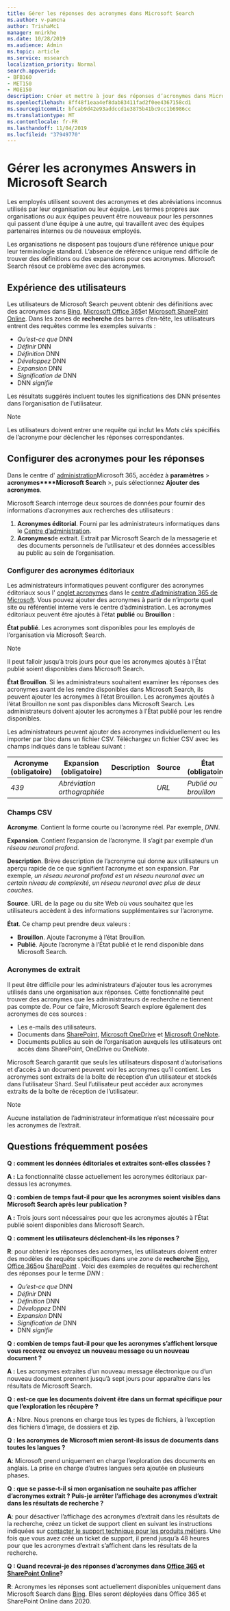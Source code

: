 ```yaml
---
title: Gérer les réponses des acronymes dans Microsoft Search
ms.author: v-pamcna
author: TrishaMc1
manager: mnirkhe
ms.date: 10/28/2019
ms.audience: Admin
ms.topic: article
ms.service: mssearch
localization_priority: Normal
search.appverid:
- BFB160
- MET150
- MOE150
description: Créer et mettre à jour des réponses d’acronymes dans Microsoft Search
ms.openlocfilehash: 8ff48f1eaa4ef8dab83411fad2f0ee4367158cd1
ms.sourcegitcommit: bfcab9d42e93addccd1e3875b41bc9cc1b6986cc
ms.translationtype: MT
ms.contentlocale: fr-FR
ms.lasthandoff: 11/04/2019
ms.locfileid: "37949770"
---
```

# <a name="manage-acronyms-answers-in-microsoft-search"></a>Gérer les acronymes Answers in Microsoft Search

Les employés utilisent souvent des acronymes et des abréviations inconnus utilisés par leur organisation ou leur équipe. Les termes propres aux organisations ou aux équipes peuvent être nouveaux pour les personnes qui passent d’une équipe à une autre, qui travaillent avec des équipes partenaires internes ou de nouveaux employés.

Les organisations ne disposent pas toujours d’une référence unique pour leur terminologie standard. L’absence de référence unique rend difficile de trouver des définitions ou des expansions pour ces acronymes. Microsoft Search résout ce problème avec des acronymes.

## <a name="what-users-experience"></a>Expérience des utilisateurs
Les utilisateurs de Microsoft Search peuvent obtenir des définitions avec des acronymes dans [Bing](https://Bing.com), [Microsoft Office 365](https://Office.com)et [Microsoft SharePoint Online](https://products.office.com/sharepoint/collaboration). Dans les zones de **recherche** des barres d’en-tête, les utilisateurs entrent des requêtes comme les exemples suivants :

- *Qu’est-ce que* DNN
- *Définir* DNN
- *Définition* DNN
- *Développez* DNN
- *Expansion* DNN
- *Signification de* DNN
- DNN *signifie*

Les résultats suggérés incluent toutes les significations des DNN présentes dans l’organisation de l’utilisateur.

> [!NOTE]
> Les utilisateurs doivent entrer une requête qui inclut les *Mots clés* spécifiés de l’acronyme pour déclencher les réponses correspondantes.  

## <a name="set-up-acronyms-answers"></a>Configurer des acronymes pour les réponses
Dans le centre d' [administration](https://admin.microsoft.com)Microsoft 365, accédez à **paramètres** > **acronymes****Microsoft Search** >, puis sélectionnez **Ajouter des acronymes**. 

Microsoft Search interroge deux sources de données pour fournir des informations d’acronymes aux recherches des utilisateurs :

1.  **Acronymes éditorial**. Fourni par les administrateurs informatiques dans le [Centre d’administration](https://admin.microsoft.com).
2.  **Acronymes**de extrait. Extrait par Microsoft Search de la messagerie et des documents personnels de l’utilisateur et des données accessibles au public au sein de l’organisation.

### <a name="set-up-editorial-acronyms"></a>Configurer des acronymes éditoriaux
Les administrateurs informatiques peuvent configurer des acronymes éditoriaux sous l' [onglet acronymes](https://admin.microsoft.com/Adminportal/Home#/MicrosoftSearch) dans le [centre d’administration 365 de Microsoft]( https://admin.microsoft.com). Vous pouvez ajouter des acronymes à partir de n’importe quel site ou référentiel interne vers le centre d’administration. Les acronymes éditoriaux peuvent être ajoutés à l’état **publié** ou **Brouillon** :

**État publié**. Les acronymes sont disponibles pour les employés de l’organisation via Microsoft Search.

> [!NOTE]
> Il peut falloir jusqu’à trois jours pour que les acronymes ajoutés à l’État publié soient disponibles dans Microsoft Search.

**État Brouillon**. Si les administrateurs souhaitent examiner les réponses des acronymes avant de les rendre disponibles dans Microsoft Search, ils peuvent ajouter les acronymes à l’état Brouillon. Les acronymes ajoutés à l’état Brouillon ne sont pas disponibles dans Microsoft Search. Les administrateurs doivent ajouter les acronymes à l’État publié pour les rendre disponibles.

Les administrateurs peuvent ajouter des acronymes individuellement ou les importer par bloc dans un fichier CSV. Téléchargez un fichier CSV avec les champs indiqués dans le tableau suivant :

| Acronyme (obligatoire) | Expansion (obligatoire) | Description  | Source | État (obligatoire) |
| --------- | --------- | ---------- | --------- |--------- |
| *439* | *Abréviation orthographiée* |  | *URL* | *Publié ou brouillon* |

### <a name="csv-fields"></a>Champs CSV
**Acronyme**. Contient la forme courte ou l’acronyme réel. Par exemple, *DNN*.

**Expansion**. Contient l’expansion de l’acronyme. Il s’agit par exemple d’un *réseau neuronal profond*.

**Description**. Brève description de l’acronyme qui donne aux utilisateurs un aperçu rapide de ce que signifient l’acronyme et son expansion. Par exemple, *un réseau neuronal profond est un réseau neuronal avec un certain niveau de complexité, un réseau neuronal avec plus de deux couches*.

**Source**. URL de la page ou du site Web où vous souhaitez que les utilisateurs accèdent à des informations supplémentaires sur l’acronyme.

**État**. Ce champ peut prendre deux valeurs :

- **Brouillon**. Ajoute l’acronyme à l’état Brouillon.
- **Publié**. Ajoute l’acronyme à l’État publié et le rend disponible dans Microsoft Search.

### <a name="mined-acronyms"></a>Acronymes de extrait
Il peut être difficile pour les administrateurs d’ajouter tous les acronymes utilisés dans une organisation aux réponses. Cette fonctionnalité peut trouver des acronymes que les administrateurs de recherche ne tiennent pas compte de. Pour ce faire, Microsoft Search explore également des acronymes de ces sources :

- Les e-mails des utilisateurs.
- Documents dans [SharePoint](https://products.office.com/sharepoint/collaboration), [Microsoft OneDrive]( https://onedrive.live.com/about/) et [Microsoft OneNote](http://www.onenote.com/).
- Documents publics au sein de l’organisation auxquels les utilisateurs ont accès dans SharePoint, OneDrive ou OneNote.

Microsoft Search garantit que seuls les utilisateurs disposant d’autorisations et d’accès à un document peuvent voir les acronymes qu’il contient. Les acronymes sont extraits de la boîte de réception d’un utilisateur et stockés dans l’utilisateur Shard. Seul l’utilisateur peut accéder aux acronymes extraits de la boîte de réception de l’utilisateur.

> [!NOTE]
> Aucune installation de l’administrateur informatique n’est nécessaire pour les acronymes de l’extrait.

## <a name="frequently-asked-questions"></a>Questions fréquemment posées
**Q : comment les données éditoriales et extraites sont-elles classées ?**

**A :** La fonctionnalité classe actuellement les acronymes éditoriaux par-dessus les acronymes.

**Q : combien de temps faut-il pour que les acronymes soient visibles dans Microsoft Search après leur publication ?**

**A :**  Trois jours sont nécessaires pour que les acronymes ajoutés à l’État publié soient disponibles dans Microsoft Search. 

**Q : comment les utilisateurs déclenchent-ils les réponses ?**

**R**: pour obtenir les réponses des acronymes, les utilisateurs doivent entrer des modèles de requête spécifiques dans une zone de **recherche** [Bing](https://bing.com), [Office 365](https://Office.com)ou [SharePoint](https://products.office.com/sharepoint/collaboration) . Voici des exemples de requêtes qui recherchent des réponses pour le terme *DNN* :

- *Qu’est-ce que* DNN
- *Définir* DNN
- *Définition* DNN
- *Développez* DNN
- *Expansion* DNN
- *Signification de* DNN
- DNN *signifie*

**Q : combien de temps faut-il pour que les acronymes s’affichent lorsque vous recevez ou envoyez un nouveau message ou un nouveau document ?**

**A :** Les acronymes extraites d’un nouveau message électronique ou d’un nouveau document prennent jusqu’à sept jours pour apparaître dans les résultats de Microsoft Search.

**Q : est-ce que les documents doivent être dans un format spécifique pour que l’exploration les récupère ?**

**A :** Nbre. Nous prenons en charge tous les types de fichiers, à l’exception des fichiers d’image, de dossiers et zip.

**Q : les acronymes de Microsoft mien seront-ils issus de documents dans toutes les langues ?**

**A**: Microsoft prend uniquement en charge l’exploration des documents en anglais. La prise en charge d’autres langues sera ajoutée en plusieurs phases.

**Q : que se passe-t-il si mon organisation ne souhaite pas afficher d’acronymes extrait ? Puis-je arrêter l’affichage des acronymes d’extrait dans les résultats de recherche ?**

**A**: pour désactiver l’affichage des acronymes d’extrait dans les résultats de la recherche, créez un ticket de support client en suivant les instructions indiquées sur [contacter le support technique pour les produits métiers](https://docs.microsoft.com/office365/admin/contact-support-for-business-products?redirectSourcePath=%252fen-us%252farticle%252fContact-Office-365-for-business-support-32a17ca7-6fa0-4870-8a8d-e25ba4ccfd4b&view=o365-worldwide&tabs=online#BKMK_call_support).
Une fois que vous avez créé un ticket de support, il prend jusqu’à 48 heures pour que les acronymes d’extrait s’affichent dans les résultats de la recherche. 

**Q : Quand recevrai-je des réponses d’acronymes dans [Office 365](https://Office.com) et [SharePoint Online](https://products.office.com/sharepoint/collaboration)?**

**R**: Acronymes les réponses sont actuellement disponibles uniquement dans Microsoft Search dans [Bing](https://bing.com). Elles seront déployées dans Office 365 et SharePoint Online dans 2020.
